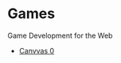 # Games
Game Development for the Web

- [Canvvas 0](https://nicolasserrano.github.io/Games/canvas/canvas3.html) 

<div id='pageslink'></div>

<script>

t=document.getElementsByClassName("files")[0]
links=t.tBodies[1].getElementsByClassName("js-navigation-open")
a0.href=a0.href.replace('github.com/nicolasserrano','nicolasserrano.github.io').replace('blob/master/','')
for (var i=0; i < links.length; i++) {
  document.createElement('a');
}
</script>
